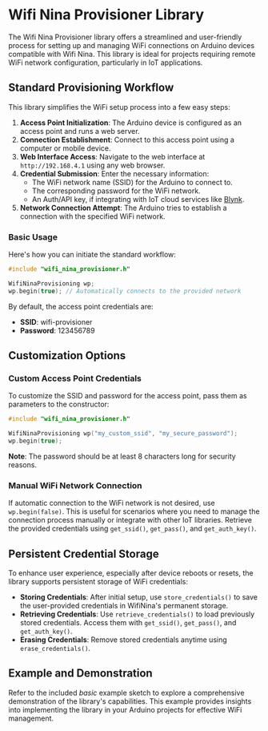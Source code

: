 
# Wifi Nina Provisioner Library

The Wifi Nina Provisioner library offers a streamlined and user-friendly process for setting up and managing WiFi connections on Arduino devices compatible with Wifi Nina. This library is ideal for projects requiring remote WiFi network configuration, particularly in IoT applications.

## Standard Provisioning Workflow

This library simplifies the WiFi setup process into a few easy steps:

1. **Access Point Initialization**: The Arduino device is configured as an access point and runs a web server.
2. **Connection Establishment**: Connect to this access point using a computer or mobile device.
3. **Web Interface Access**: Navigate to the web interface at `http://192.168.4.1` using any web browser.
4. **Credential Submission**: Enter the necessary information:
   - The WiFi network name (SSID) for the Arduino to connect to.
   - The corresponding password for the WiFi network.
   - An Auth/API key, if integrating with IoT cloud services like [Blynk](https://www.blynk.io).
5. **Network Connection Attempt**: The Arduino tries to establish a connection with the specified WiFi network.

### Basic Usage

Here's how you can initiate the standard workflow:

```cpp
#include "wifi_nina_provisioner.h"

WifiNinaProvisioning wp;
wp.begin(true); // Automatically connects to the provided network
```

By default, the access point credentials are:
- **SSID**: wifi-provisioner
- **Password**: 123456789

## Customization Options

### Custom Access Point Credentials

To customize the SSID and password for the access point, pass them as parameters to the constructor:

```cpp
#include "wifi_nina_provisioner.h"

WifiNinaProvisioning wp("my_custom_ssid", "my_secure_password");
wp.begin(true);
```

**Note**: The password should be at least 8 characters long for security reasons.

### Manual WiFi Network Connection

If automatic connection to the WiFi network is not desired, use `wp.begin(false)`. This is useful for scenarios where you need to manage the connection process manually or integrate with other IoT libraries. Retrieve the provided credentials using `get_ssid()`, `get_pass()`, and `get_auth_key()`.

## Persistent Credential Storage

To enhance user experience, especially after device reboots or resets, the library supports persistent storage of WiFi credentials:

- **Storing Credentials**: After initial setup, use `store_credentials()` to save the user-provided credentials in WifiNina's permanent storage.
- **Retrieving Credentials**: Use `retrieve_credentials()` to load previously stored credentials. Access them with `get_ssid()`, `get_pass()`, and `get_auth_key()`.
- **Erasing Credentials**: Remove stored credentials anytime using `erase_credentials()`.

## Example and Demonstration

Refer to the included _basic_ example sketch to explore a comprehensive demonstration of the library's capabilities. This example provides insights into implementing the library in your Arduino projects for effective WiFi management.



